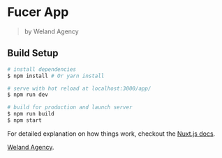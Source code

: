 # Fucer App

> by Weland Agency

## Build Setup

``` bash
# install dependencies
$ npm install # Or yarn install

# serve with hot reload at localhost:3000/app/
$ npm run dev

# build for production and launch server
$ npm run build
$ npm start

```

For detailed explanation on how things work, checkout the [Nuxt.js docs](https://github.com/nuxt/nuxt.js).

[Weland Agency](https://weland.com.ar/en/).
